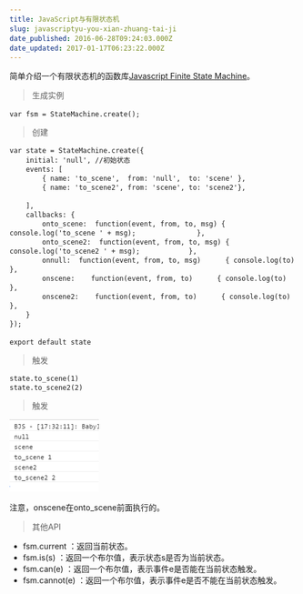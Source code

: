 ```yaml
---
title: JavaScript与有限状态机
slug: javascriptyu-you-xian-zhuang-tai-ji
date_published: 2016-06-28T09:24:03.000Z
date_updated: 2017-01-17T06:23:22.000Z
---
```


简单介绍一个有限状态机的函数库[Javascript Finite State Machine](https://github.com/jakesgordon/javascript-state-machine)。

> 生成实例

`var fsm = StateMachine.create();`

> 创建

    var state = StateMachine.create({  
        initial: 'null', //初始状态
        events: [
            { name: 'to_scene',  from: 'null',  to: 'scene' },
            { name: 'to_scene2', from: 'scene', to: 'scene2'},
    
        ],
        callbacks: {
            onto_scene:  function(event, from, to, msg) { console.log('to_scene ' + msg);               },
            onto_scene2:  function(event, from, to, msg) { console.log('to_scene2 ' + msg);            },
            onnull:  function(event, from, to, msg)      { console.log(to)    },
            onscene:    function(event, from, to)      { console.log(to)     },
            onscene2:    function(event, from, to)      { console.log(to)     },
        }
    });
    
    export default state  
    

> 触发

    state.to_scene(1)  
    state.to_scene2(2)  
    

> 触发

![](/source/images/2016/06/038EBQON--2FIS2M2-J---H.png)

注意，onscene在onto_scene前面执行的。

> 其他API

- fsm.current ：返回当前状态。
- fsm.is(s) ：返回一个布尔值，表示状态s是否为当前状态。
- fsm.can(e) ：返回一个布尔值，表示事件e是否能在当前状态触发。
- fsm.cannot(e) ：返回一个布尔值，表示事件e是否不能在当前状态触发。
